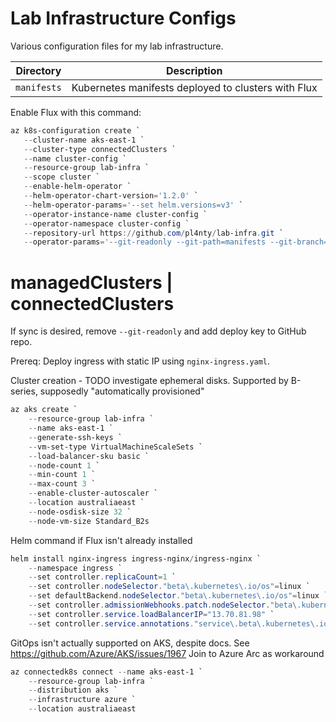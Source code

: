 # Lab Infrastructure Configs
Various configuration files for my lab infrastructure.

Directory | Description
--- | ---
`manifests` | Kubernetes manifests deployed to clusters with Flux

Enable Flux with this command:
```powershell
az k8s-configuration create `
   --cluster-name aks-east-1 `
   --cluster-type connectedClusters `
   --name cluster-config `
   --resource-group lab-infra `
   --scope cluster `
   --enable-helm-operator `
   --helm-operator-chart-version='1.2.0' `
   --helm-operator-params='--set helm.versions=v3' `
   --operator-instance-name cluster-config `
   --operator-namespace cluster-config `
   --repository-url https://github.com/pl4nty/lab-infra.git `
   --operator-params='--git-readonly --git-path=manifests --git-branch=main'
```
 # managedClusters | connectedClusters

If sync is desired, remove `--git-readonly` and add deploy key to GitHub repo.

Prereq: Deploy ingress with static IP using `nginx-ingress.yaml`.

Cluster creation - TODO investigate ephemeral disks. Supported by B-series, supposedly "automatically provisioned"
```powershell
az aks create `
    --resource-group lab-infra `
    --name aks-east-1 `
    --generate-ssh-keys `
    --vm-set-type VirtualMachineScaleSets `
    --load-balancer-sku basic `
    --node-count 1 `
    --min-count 1 `
    --max-count 3 `
    --enable-cluster-autoscaler `
    --location australiaeast `
    --node-osdisk-size 32 `
    --node-vm-size Standard_B2s
```

Helm command if Flux isn't already installed
```powershell
helm install nginx-ingress ingress-nginx/ingress-nginx `
    --namespace ingress `
    --set controller.replicaCount=1 `
    --set controller.nodeSelector."beta\.kubernetes\.io/os"=linux `
    --set defaultBackend.nodeSelector."beta\.kubernetes\.io/os"=linux `
    --set controller.admissionWebhooks.patch.nodeSelector."beta\.kubernetes\.io/os"=linux `
    --set controller.service.loadBalancerIP="13.70.81.98" `
    --set controller.service.annotations."service\.beta\.kubernetes\.io/azure-dns-label-name"="aks-east-1-public"
```

GitOps isn't actually supported on AKS, despite docs. See https://github.com/Azure/AKS/issues/1967
Join to Azure Arc as workaround
```powershell
az connectedk8s connect --name aks-east-1 `
    --resource-group lab-infra `
    --distribution aks `
    --infrastructure azure `
    --location australiaeast
```